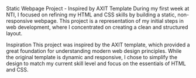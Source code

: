 Static Webpage Project - Inspired by AXIT Template
During my first week at NTI, I focused on refining my HTML and CSS skills by building a static, non-responsive webpage. This project is a representation of my initial steps in web development, where I concentrated on creating a clean and structured layout.

Inspiration
This project was inspired by the AXIT template, which provided a great foundation for understanding modern web design principles. While the original template is dynamic and responsive, I chose to simplify the design to match my current skill level and focus on the essentials of HTML and CSS.
